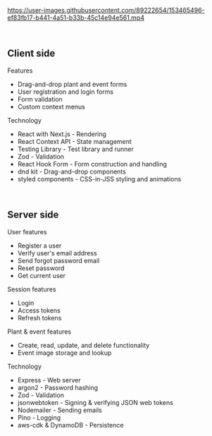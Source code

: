 
https://user-images.githubusercontent.com/89222654/153465496-ef83fb17-b441-4a51-b33b-45c14e94e561.mp4



<br>

## Client side

Features

- Drag-and-drop plant and event forms
- User registration and login forms
- Form validation
- Custom context menus

Technology

- React with Next.js - Rendering
- React Context API - State management
- Testing Library - Test library and runner
- Zod - Validation
- React Hook Form - Form construction and handling
- dnd kit - Drag-and-drop components
- styled components - CSS-in-JSS styling and animations

<br>

## Server side

User features

- Register a user
- Verify user's email address
- Send forgot password email
- Reset password
- Get current user

Session features

- Login
- Access tokens
- Refresh tokens

Plant & event features

- Create, read, update, and delete functionality
- Event image storage and lookup

Technology

- Express - Web server
- argon2 - Password hashing
- Zod - Validation
- jsonwebtoken - Signing & verifying JSON web tokens
- Nodemailer - Sending emails
- Pino - Logging
- aws-cdk & DynamoDB - Persistence
